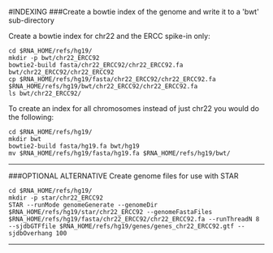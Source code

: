 #INDEXING
###Create a bowtie index of the genome and write it to a 'bwt' sub-directory

Create a bowtie index for chr22 and the ERCC spike-in only:

	cd $RNA_HOME/refs/hg19/
	mkdir -p bwt/chr22_ERCC92
	bowtie2-build fasta/chr22_ERCC92/chr22_ERCC92.fa bwt/chr22_ERCC92/chr22_ERCC92
	cp $RNA_HOME/refs/hg19/fasta/chr22_ERCC92/chr22_ERCC92.fa $RNA_HOME/refs/hg19/bwt/chr22_ERCC92/chr22_ERCC92.fa
	ls bwt/chr22_ERCC92/
	
To create an index for all chromosomes instead of just chr22 you would do the following:
```
cd $RNA_HOME/refs/hg19/
mkdir bwt
bowtie2-build fasta/hg19.fa bwt/hg19
mv $RNA_HOME/refs/hg19/fasta/hg19.fa $RNA_HOME/refs/hg19/bwt/
```

---
###OPTIONAL ALTERNATIVE
Create genome files for use with STAR

	cd $RNA_HOME/refs/hg19/
	mkdir -p star/chr22_ERCC92
	STAR --runMode genomeGenerate --genomeDir $RNA_HOME/refs/hg19/star/chr22_ERCC92 --genomeFastaFiles $RNA_HOME/refs/hg19/fasta/chr22_ERCC92/chr22_ERCC92.fa --runThreadN 8 --sjdbGTFfile $RNA_HOME/refs/hg19/genes/genes_chr22_ERCC92.gtf --sjdbOverhang 100
---

	